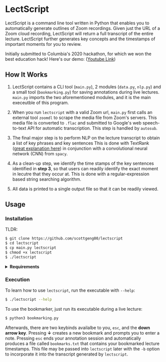 # LectScript 

LectScript is a command line tool written in Python that enables you to automatically generate 
outlines of Zoom recordings. Given just the URL of a Zoom cloud recording, LectScript will return a full transcript of the entire lecture. 
LectScript further generates key concepts and the timestamps of important moments for you to review.

Initially submitted to Columbia's 2020 hackathon, for which we won the best education hack! Here's our demo: ([Youtube Link](https://www.youtube.com/watch?v=gLpKgqMYrq0))

## How It Works

1. LectScript contains a CLI tool (`main.py`), 2 modules (`data.py`, `nlp.py`)
   and a small tool (`bookmarking.py`) for saving annotations during live lectures.
   `main.py` imports the two aforementioned modules, and it is the main execeutble of this program. 
   
2. When you run `lectscript` with a valid Zoom url, `main.py` first calls an external tool `zoomdl` to 
   scrape the media file from Zoom's servers. This media file is converted to `.flac` and submitted to 
   Google's web speech-to-text API for automatic transcription. This step is handled by `autosub`.

3. The final major step is to perform NLP on the lecture transcript to obtain a list of key phrases and key sentences This is done with TextRank ([great explanation here](https://towardsdatascience.com/textrank-for-keyword-extraction-by-python-c0bae21bcec0#:~:text=TextRank%20is%20an%20algorithm%20based,Extraction%20with%20TextRank%2C%20NER%2C%20etc)) in conjunction with a convolutional neural network (CNN) from `spacy`.
   
4. As a clean-up step, we identify the time stamps of the key sentences identified in **step 3**, so that users can readily identify the exact moment in lecutre that they occur at. This is done with a regular-expression based string searching algorithm.
  
5. All data is printed to a single output file so that it can be readily viewed. 


## Usage

### Installation

TLDR: 
```sh
$ git clone https://github.com/scottgeng00/lectscript
$ cd lectscript
$ cp main.py lectscript
$ chmod +x lectscript
$ ./lectscript
```

<details><summary><b>Requirements</b></summary>

Installation requires `python3`, `pip3`, and 7 further packages, of which 5 may be downloaded by simply running the command:

`$ pip3 install -r requirements.txt`

You may also need to run the command `pip install git+https://github.com/agermanidis/autosub.git` to update the `autosub` package you get from pip.

For the remaining two (2) requirements, you will need to install [zoomdl](https://github.com/Battleman/zoomdl) and [ffmpeg](https://www.ffmpeg.org/download.html).

</details>


### Execution

To learn how to use `lectscript`, run the executable with `--help`:

```sh
$ ./lectscript --help
```

To use the bookmarker, just run its executable during a live lecture:

```sh
$ python3 bookmarking.py
```

Afterwards, there are two keybinds availalbe to you, `esc`, and the **down arrow key**. Pressing **&#8595;** creates a new bookmark and prompts you to enter a note. Pressing `esc` ends your annotation session and automatically produces a file called `bookmarks.txt` that contains your bookmarked lecture timestamps. This file may be passed into `lectscript` later with the `-b` option to incorporate it into the transcript generated by `lectscript`.

